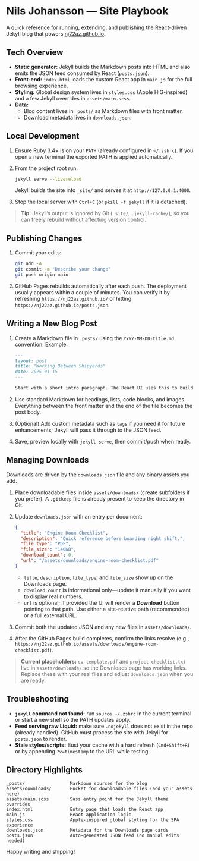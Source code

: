 # Nils Johansson — Site Playbook

A quick reference for running, extending, and publishing the React-driven Jekyll blog that powers [nj22az.github.io](https://nj22az.github.io).

## Tech Overview

- **Static generator:** Jekyll builds the Markdown posts into HTML and also emits the JSON feed consumed by React (`posts.json`).
- **Front-end:** `index.html` loads the custom React app in `main.js` for the full browsing experience.
- **Styling:** Global design system lives in `styles.css` (Apple HIG-inspired) and a few Jekyll overrides in `assets/main.scss`.
- **Data:**
  - Blog content lives in `_posts/` as Markdown files with front matter.
  - Download metadata lives in `downloads.json`.

## Local Development

1. Ensure Ruby 3.4+ is on your `PATH` (already configured in `~/.zshrc`). If you open a new terminal the exported PATH is applied automatically.
2. From the project root run:

   ```bash
   jekyll serve --livereload
   ```

   Jekyll builds the site into `_site/` and serves it at `http://127.0.0.1:4000`.

3. Stop the local server with `Ctrl+C` (or `pkill -f jekyll` if it is detached).

> **Tip:** Jekyll’s output is ignored by Git (`_site/`, `.jekyll-cache/`), so you can freely rebuild without affecting version control.

## Publishing Changes

1. Commit your edits:

   ```bash
   git add -A
   git commit -m "Describe your change"
   git push origin main
   ```

2. GitHub Pages rebuilds automatically after each push. The deployment usually appears within a couple of minutes. You can verify it by refreshing `https://nj22az.github.io/` or hitting `https://nj22az.github.io/posts.json`.

## Writing a New Blog Post

1. Create a Markdown file in `_posts/` using the `YYYY-MM-DD-title.md` convention. Example:

   ```markdown
   ---
   layout: post
   title: "Working Between Shipyards"
   date: 2025-01-15
   ---

   Start with a short intro paragraph. The React UI uses this to build the excerpt and estimate reading time.
   ```

2. Use standard Markdown for headings, lists, code blocks, and images. Everything between the front matter and the end of the file becomes the post body.
3. (Optional) Add custom metadata such as `tags` if you need it for future enhancements; Jekyll will pass it through to the JSON feed.
4. Save, preview locally with `jekyll serve`, then commit/push when ready.

## Managing Downloads

Downloads are driven by the `downloads.json` file and any binary assets you add.

1. Place downloadable files inside `assets/downloads/` (create subfolders if you prefer). A `.gitkeep` file is already present to keep the directory in Git.
2. Update `downloads.json` with an entry per document:

   ```json
   {
     "title": "Engine Room Checklist",
     "description": "Quick reference before boarding night shift.",
     "file_type": "PDF",
     "file_size": "140KB",
     "download_count": 0,
     "url": "/assets/downloads/engine-room-checklist.pdf"
   }
   ```

   - `title`, `description`, `file_type`, and `file_size` show up on the Downloads page.
   - `download_count` is informational only—update it manually if you want to display real numbers.
   - `url` is optional; if provided the UI will render a **Download** button pointing to that path. Use either a site-relative path (recommended) or a full external URL.

3. Commit both the updated JSON and any new files in `assets/downloads/`.
4. After the GitHub Pages build completes, confirm the links resolve (e.g., `https://nj22az.github.io/assets/downloads/engine-room-checklist.pdf`).

> **Current placeholders:** `cv-template.pdf` and `project-checklist.txt` live in `assets/downloads/` so the Downloads page has working links. Replace these with your real files and adjust `downloads.json` when you are ready.

## Troubleshooting

- **`jekyll` command not found:** run `source ~/.zshrc` in the current terminal or start a new shell so the PATH updates apply.
- **Feed serving raw Liquid:** make sure `.nojekyll` does not exist in the repo (already handled). GitHub must process the site with Jekyll for `posts.json` to render.
- **Stale styles/scripts:** Bust your cache with a hard refresh (`Cmd+Shift+R`) or by appending `?v=timestamp` to the URL while testing.

## Directory Highlights

```
_posts/                 Markdown sources for the blog
assets/downloads/       Bucket for downloadable files (add your assets here)
assets/main.scss        Sass entry point for the Jekyll theme overrides
index.html              Entry page that loads the React app
main.js                 React application logic
styles.css              Apple-inspired global styling for the SPA experience
downloads.json          Metadata for the Downloads page cards
posts.json              Auto-generated JSON feed (no manual edits needed)
```

Happy writing and shipping!
